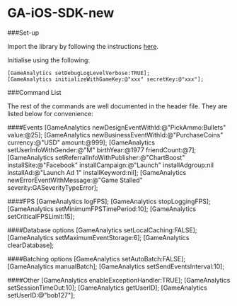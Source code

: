 GA-iOS-SDK-new
==============

###Set-up

Import the library by following the instructions [here](https://github.com/GameAnalytics/GA-iOS-SDK/blob/master/StaticLibInstallation.md).

Initialise using the following:

    [GameAnalytics setDebugLogLevelVerbose:TRUE];
    [GameAnalytics initializeWithGameKey:@"xxx" secretKey:@"xxx"];

###Command List

The rest of the commands are well documented in the header file. They are listed below for convenience:

####Events
    [GameAnalytics newDesignEventWithId:@"PickAmmo:Bullets" value:@25];
    [GameAnalytics newBusinessEventWithId:@"PurchaseCoins" currency:@"USD" amount:@999];
    [GameAnalytics setUserInfoWithGender:@"M" birthYear:@1977 friendCount:@7];
    [GameAnalytics setReferralInfoWithPublisher:@"ChartBoost" installSite:@"Facebook" installCampaign:@"Launch" installAdgroup:nil installAd:@"Launch Ad 1" installKeyword:nil];
    [GameAnalytics newErrorEventWithMessage:@"Game Stalled" severity:GASeverityTypeError];

####FPS
    [GameAnalytics logFPS];
    [GameAnalytics stopLoggingFPS];
    [GameAnalytics setMinimumFPSTimePeriod:10];
    [GameAnalytics setCriticalFPSLimit:15];

####Database options
    [GameAnalytics setLocalCaching:FALSE];
    [GameAnalytics setMaximumEventStorage:6];
    [GameAnalytics clearDatabase];

####Batching options
    [GameAnalytics setAutoBatch:FALSE];
    [GameAnalytics manualBatch];
    [GameAnalytics setSendEventsInterval:10];

####Other
    [GameAnalytics enableExceptionHandler:TRUE];
    [GameAnalytics setSessionTimeOut:10];
    [GameAnalytics getUserID];
    [GameAnalytics setUserID:@"bob127"];